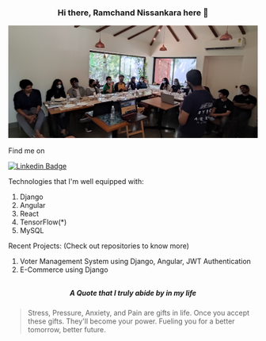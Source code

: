 <h3 align="center">Hi there, Ramchand Nissankara here 👋</h3>

<img src="https://github.com/nitroZai/nitroData/blob/main/IMG_20210307_134733.jpg">

Find me on

[![Linkedin Badge](https://img.shields.io/badge/-TarakaRamchandNissankara-blue?style=plastic-square&logo=Linkedin&logoColor=white&link=https://www.linkedin.com/in/taraka-ramchand-nissankara-34595317a/)](https://www.linkedin.com/in/taraka-ramchand-nissankara-34595317a/)

Technologies that I'm well equipped with:
1. Django
2. Angular
3. React
4. TensorFlow(*)
5. MySQL

Recent Projects: (Check out repositories to know more)
1. Voter Management System using Django, Angular, JWT Authentication
2. E-Commerce using Django

## <h5 align="center">A Quote that I truly abide by in my life</h5>
> Stress, Pressure, Anxiety, and Pain are gifts in life. Once you accept these gifts. They'll become your power. Fueling you for a better tomorrow, better future.
